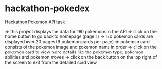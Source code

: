 # hackathon-pokedex
Hackathon Pokemon API task

=> this project displays the data for 180 pokemons in the API
=> click on the home button to go back to homepage (page 1)
=> 180 pokemon cards are displayed over 20 pages (9 pokemon cards per page)
=> pokemon card consists of the pokemon image and pokemon name in order
=> click on the pokemon card to view more details like the pokemon type, pokemon abilities and pokemon moves
=> click on the back button on the top right of the screen to exit from the detailed card view
